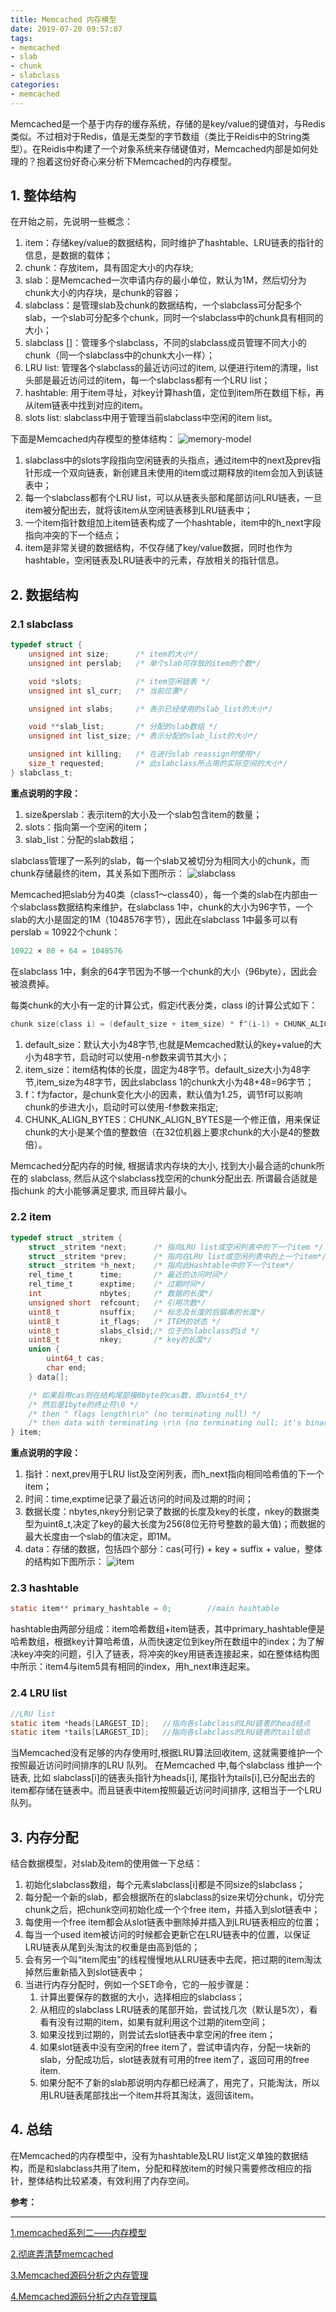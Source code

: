```yaml
---
title: Memcached 内存模型
date: 2019-07-20 09:57:07
tags:
- memcached
- slab
- chunk
- slabclass
categories: 
- memcached
---
```

Memcached是一个基于内存的缓存系统，存储的是key/value的键值对，与Redis类似。不过相对于Redis，值是无类型的字节数组（类比于Reidis中的String类型）。在Reidis中构建了一个对象系统来存储键值对，Memcached内部是如何处理的？抱着这份好奇心来分析下Memcached的内存模型。

<!-- more -->

## 1. 整体结构
在开始之前，先说明一些概念：
1. item：存储key/value的数据结构，同时维护了hashtable、LRU链表的指针的信息，是数据的载体；
2. chunk：存放item，具有固定大小的内存块;
3. slab：是Memcached一次申请内存的最小单位，默认为1M，然后切分为chunk大小的内存块，是chunk的容器；
4. slabclass：是管理slab及chunk的数据结构，一个slabclass可分配多个slab，一个slab可分配多个chunk，同时一个slabclass中的chunk具有相同的大小；
5. slabclass []：管理多个slabclass，不同的slabclass成员管理不同大小的chunk（同一个slabclass中的chunk大小一样）；
6. LRU list: 管理各个slabclass的最近访问过的item, 以便进行item的清理，list头部是最近访问过的item，每一个slabclass都有一个LRU list；
7. hashtable: 用于item寻址，对key计算hash值，定位到item所在数组下标，再从item链表中找到对应的item。
8. slots list: slabclass中用于管理当前slabclass中空闲的item list。

下面是Memcached内存模型的整体结构：
![memory-model](/images/memcached-memory-model.jpg "memory-model")

1. slabclass中的slots字段指向空闲链表的头指点，通过item中的next及prev指针形成一个双向链表，新创建且未使用的item或过期释放的item会加入到该链表中；
2. 每一个slabclass都有个LRU list，可以从链表头部和尾部访问LRU链表，一旦item被分配出去，就将该item从空闲链表移到LRU链表中；
3. 一个item指针数组加上item链表构成了一个hashtable，item中的h_next字段指向冲突的下一个结点；
2. item是非常关键的数据结构，不仅存储了key/value数据，同时也作为hashtable，空闲链表及LRU链表中的元素，存放相关的指针信息。

## 2. 数据结构
### 2.1 slabclass

```c
typedef struct {
    unsigned int size;      /* item的大小*/
    unsigned int perslab;   /* 单个slab可存放的item的个数*/

    void *slots;            /* item空闲链表 */
    unsigned int sl_curr;   /* 当前位置*/

    unsigned int slabs;     /* 表示已经使用的slab_list的大小*/

    void **slab_list;       /* 分配的slab数组 */
    unsigned int list_size; /* 表示分配的slab_list的大小*/

    unsigned int killing;   /* 在进行slab reassign时使用*/
    size_t requested;       /* 此slabclass所占用的实际空间的大小*/
} slabclass_t;
```
**重点说明的字段：**
1. size&perslab：表示item的大小及一个slab包含item的数量；
2. slots：指向第一个空闲的item；
3. slab_list：分配的slab数组；

slabclass管理了一系列的slab，每一个slab又被切分为相同大小的chunk，而chunk存储最终的item，其关系如下图所示：
![slabclass](/images/memcached-slabclass.jpg "slabclass")

Memcached把slab分为40类（class1～class40），每一个类的slab在内部由一个slabclass数据结构来维护，在slabclass 1中，chunk的大小为96字节，一个slab的大小是固定的1M（1048576字节），因此在slabclass 1中最多可以有perslab = 10922个chunk：
```c
10922 × 80 + 64 = 1048576
```
在slabclass 1中，剩余的64字节因为不够一个chunk的大小（96byte），因此会被浪费掉。

每类chunk的大小有一定的计算公式，假定i代表分类，class i的计算公式如下：
```c
chunk size(class i) = (default_size + item_size) * f^(i-1) + CHUNK_ALIGN_BYTES
```
1. default_size：默认大小为48字节,也就是Memcached默认的key+value的大小为48字节，启动时可以使用-n参数来调节其大小；
2. item_size：item结构体的长度，固定为48字节。default_size大小为48字节,item_size为48字节，因此slabclass 1的chunk大小为48+48=96字节；
3. f：f为factor，是chunk变化大小的因素，默认值为1.25，调节f可以影响chunk的步进大小，启动时可以使用-f参数来指定;
4. CHUNK_ALIGN_BYTES：CHUNK_ALIGN_BYTES是一个修正值，用来保证chunk的大小是某个值的整数倍（在32位机器上要求chunk的大小是4的整数倍）。

Memcached分配内存的时候, 根据请求内存块的大小, 找到大小最合适的chunk所在的 slabclass, 然后从这个slabclass找空闲的chunk分配出去. 所谓最合适就是指chunk 的大小能够满足要求, 而且碎片最小。

### 2.2 item
```c
typedef struct _stritem {
    struct _stritem *next;      /* 指向LRU list或空闲列表中的下一个item */
    struct _stritem *prev;      /* 指向在LRU list或空闲列表中的上一个item*/
    struct _stritem *h_next;    /* 指向此Hashtable中的下一个item*/
    rel_time_t      time;       /* 最近的访问时间*/
    rel_time_t      exptime;    /* 过期时间*/
    int             nbytes;     /* 数据的长度*/
    unsigned short  refcount;   /* 引用次数*/
    uint8_t         nsuffix;    /* 标志及长度的后辍串的长度*/
    uint8_t         it_flags;   /* ITEM的状态 */
    uint8_t         slabs_clsid;/* 位于的slabclass的id */
    uint8_t         nkey;       /* key的长度*/
    union {
        uint64_t cas;
        char end;
    } data[];

    /* 如果启用cas则在结构尾部接8byte的cas数，即uint64_t*/
    /* 然后是1byte的终止符\0 */
    /* then " flags length\r\n" (no terminating null) */
    /* then data with terminating \r\n (no terminating null; it's binary!) */
} item;
```
**重点说明的字段：**
1. 指针：next,prev用于LRU list及空闲列表，而h_next指向相同哈希值的下一个item；
2. 时间：time,exptime记录了最近访问的时间及过期的时间；
3. 数据长度：nbytes,nkey分别记录了数据的长度及key的长度，nkey的数据类型为uint8_t,决定了key的最大长度为256(8位无符号整数的最大值)；而数据的最大长度由一个slab的值决定，即1M。
4. data：存储的数据，包括四个部分：cas(可行) + key + suffix + value，整体的结构如下图所示：
![item](/images/memcached-item.jpg "item")

### 2.3 hashtable
```c
static item** primary_hashtable = 0;        //main hashtable
```
hashtable由两部分组成：item哈希数组+item链表，其中primary_hashtable便是哈希数组，根据key计算哈希值，从而快速定位到key所在数组中的index；为了解决key冲突的问题，引入了链表，将冲突的key用链表连接起来，如在整体结构图中所示：item4与item5具有相同的index，用h_next串连起来。
### 2.4 LRU list
```c
//LRU list
static item *heads[LARGEST_ID];   //指向各slabclass的LRU链表的head结点
static item *tails[LARGEST_ID];   //指向各slabclass的LRU链表的tail结点
```
 当Memcached没有足够的内存使用时,根据LRU算法回收item, 这就需要维护一个按照最近访问时间排序的LRU 队列。 在Memcached 中,每个slabclass 维护一个链表, 比如 slabclass[i]的链表头指针为heads[i], 尾指针为tails[i],已分配出去的item都存储在链表中。而且链表中item按照最近访问时间排序, 这相当于一个LRU 队列。

 ## 3. 内存分配
结合数据模型，对slab及item的使用做一下总结：
1. 初始化slabclass数组，每个元素slabclass[i]都是不同size的slabclass；
2. 每分配一个新的slab，都会根据所在的slabclass的size来切分chunk，切分完chunk之后，把chunk空间初始化成一个个free item，并插入到slot链表中；
3. 每使用一个free item都会从slot链表中删除掉并插入到LRU链表相应的位置；
4. 每当一个used item被访问的时候都会更新它在LRU链表中的位置，以保证LRU链表从尾到头淘汰的权重是由高到低的；
5. 会有另一个叫“item爬虫”的线程慢慢地从LRU链表中去爬，把过期的item淘汰掉然后重新插入到slot链表中；
6. 当进行内存分配时，例如一个SET命令，它的一般步骤是：
    1. 计算出要保存的数据的大小，选择相应的slabclass；
    2. 从相应的slabclass LRU链表的尾部开始，尝试找几次（默认是5次），看看有没有过期的item，如果有就利用这个过期的item空间；
    3. 如果没找到过期的，则尝试去slot链表中拿空闲的free item；
    4. 如果slot链表中没有空闲的free item了，尝试申请内存，分配一块新的slab，分配成功后，slot链表就有可用的free item了，返回可用的free item.
    5. 如果分配不了新的slab那说明内存都已经满了，用完了，只能淘汰，所以用LRU链表尾部找出一个item并将其淘汰，返回该item。

## 4. 总结
在Memcached的内存模型中，没有为hashtable及LRU list定义单独的数据结构，而是和slabclass共用了item，分配和释放item的时候只需要修改相应的指针，整体结构比较紧凑，有效利用了内存空间。

**参考：**

----
[1]:http://yaowhat.com/2014/10/02/memcached-memory-manage.html
[2]:https://www.zybuluo.com/phper/note/443547
[3]:http://calixwu.com/2014/11/memcached-yuanmafenxi-neicunguanli.html
[4]:https://kenby.iteye.com/blog/1423989

[1.memcached系列二——内存模型][1]

[2.彻底弄清楚memcached][2]

[3.Memcached源码分析之内存管理][3]

[4.Memcached源码分析之内存管理篇][4]
